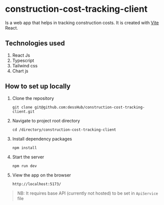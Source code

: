 # construction-cost-tracking-client

Is a web app that helps in tracking construction costs. It is created with [Vite](https://vitejs.dev/guide/) React. 

## Technologies used

1. React Js
2. Typescript
3. Tailwind css
4. Chart js

## How to set up locally

1. Clone the repository

   ```
   git clone git@github.com:dessHub/construction-cost-tracking-client.git
   ```

2. Navigate to project root directory

   ```
   cd /directory/construction-cost-tracking-client
   ```

3. Install dependency packages

   ```
   npm install
   ```

4. Start the server

   ```
   npm run dev
   ```
5. View the app on the browser

   ```
   http://localhost:5173/
   ```

> NB: It requires base API (currently not hosted) to be set in `ApiService` file

## 
